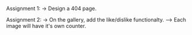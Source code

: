 Assignment 1: -> Design a 404 page.

Assignment 2: -> On the gallery, add the like/dislike functionalty. --> Each image will have it's own counter.